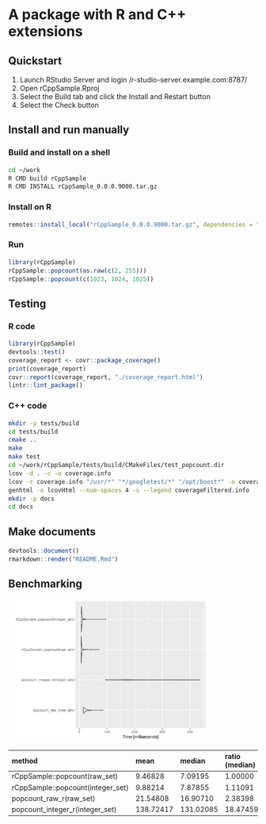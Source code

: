 
# A package with R and C++ extensions

## Quickstart

1.  Launch RStudio Server and login /r-studio-server.example.com:8787/
2.  Open rCppSample.Rproj
3.  Select the Build tab and click the Install and Restart button
4.  Select the Check button

## Install and run manually

### Build and install on a shell

``` bash
cd ~/work
R CMD build rCppSample
R CMD INSTALL rCppSample_0.0.0.9000.tar.gz
```

### Install on R

``` r
remotes::install_local("rCppSample_0.0.0.9000.tar.gz", dependencies = "Imports")
```

### Run

``` r
library(rCppSample)
rCppSample::popcount(as.raw(c(2, 255)))
rCppSample::popcount(c(1023, 1024, 1025))
```

## Testing

### R code

``` r
library(rCppSample)
devtools::test()
coverage_report <- covr::package_coverage()
print(coverage_report)
covr::report(coverage_report, "./coverage_report.html")
lintr::lint_package()
```

### C++ code

``` bash
mkdir -p tests/build
cd tests/build
cmake ..
make
make test
cd ~/work/rCppSample/tests/build/CMakeFiles/test_popcount.dir
lcov -d . -c -o coverage.info
lcov -r coverage.info "/usr/*" "*/googletest/*" "/opt/boost*" -o coverageFiltered.info
genhtml -o lcovHtml --num-spaces 4 -s --legend coverageFiltered.info
mkdir -p docs
cd docs
```

## Make documents

``` r
devtools::document()
rmarkdown::render("README.Rmd")
```

## Benchmarking

<img src="man/figures/README-draw_benchmark-1.png" width="80%" />
<table>
<thead>
<tr>
<th style="text-align:left;">
method
</th>
<th style="text-align:left;">
mean
</th>
<th style="text-align:left;">
median
</th>
<th style="text-align:left;">
ratio (median)
</th>
</tr>
</thead>
<tbody>
<tr>
<td style="text-align:left;">
rCppSample::popcount(raw_set)
</td>
<td style="text-align:left;">
9.46828
</td>
<td style="text-align:left;">
7.09195
</td>
<td style="text-align:left;">
1.00000
</td>
</tr>
<tr>
<td style="text-align:left;">
rCppSample::popcount(integer_set)
</td>
<td style="text-align:left;">
9.88214
</td>
<td style="text-align:left;">
7.87855
</td>
<td style="text-align:left;">
1.11091
</td>
</tr>
<tr>
<td style="text-align:left;">
popcount_raw_r(raw_set)
</td>
<td style="text-align:left;">
21.54808
</td>
<td style="text-align:left;">
16.90710
</td>
<td style="text-align:left;">
2.38398
</td>
</tr>
<tr>
<td style="text-align:left;">
popcount_integer_r(integer_set)
</td>
<td style="text-align:left;">
138.72417
</td>
<td style="text-align:left;">
131.02085
</td>
<td style="text-align:left;">
18.47459
</td>
</tr>
</tbody>
</table>
